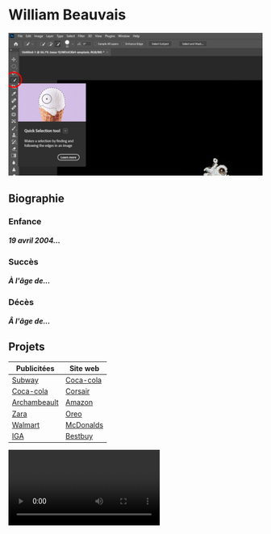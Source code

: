 # William Beauvais

![1](medias2/1.jpg)

## Biographie

### Enfance
##### 19 avril 2004...

### Succès
##### À l'âge de...

### Décès
##### Â l'âge de...

## Projets

| Publicitées | Site web |
| ----------- | ----------- |
| [Subway](https://www.subway.com/fr-ca) | [Coca-cola](https://fr.coca-cola.ca/) |
| [Coca-cola](https://fr.coca-cola.ca/) | [Corsair](https://www.corsair.com/ca/en/) |
| [Archambeault](https://www.archambault.ca/) | [Amazon](https://www.amazon.ca/) |
| [Zara](https://www.zara.com/ca/fr/) | [Oreo](https://www.oreo.com/) |
| [Walmart](https://www.walmart.ca/fr) | [McDonalds](https://www.mcdonalds.com/ca/fr-ca.html) |
| [IGA](https://www.iga.net/) | [Bestbuy](https://www.bestbuy.ca/) |

![a](medias2/video.mp4)
